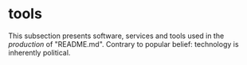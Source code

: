 # tools 

This subsection presents software, services and tools used in the *production* of "README.md". Contrary to popular belief: technology is inherently political.
